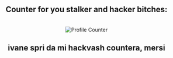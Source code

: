<div align="center">
  <h2><b>Counter for you stalker and hacker bitches:</b></h2>
  <br><img src="https://profile-counter.glitch.me/MVKoleva21/count.svg" alt="Profile Counter"></img><br>
   
  <h2> <h2><b>ivane spri da mi hackvash countera, mersi</b></h2>
</div>
